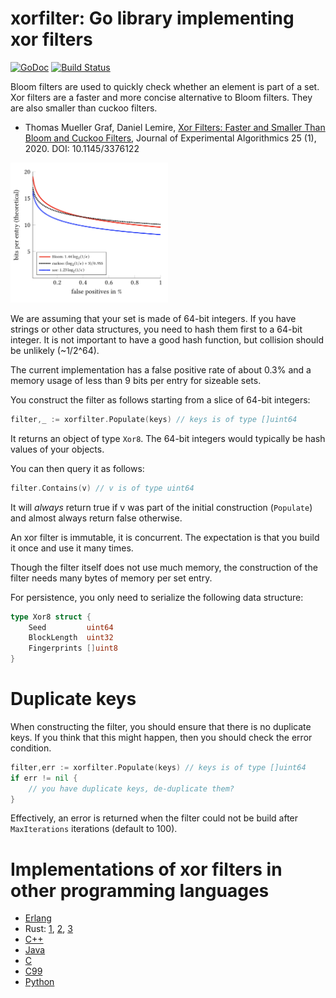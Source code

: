 # xorfilter: Go library implementing xor filters
[![GoDoc](https://godoc.org/github.com/FastFilter/xorfilter?status.svg)](https://godoc.org/github.com/FastFilter/xorfilter)
[![Build Status](https://cloud.drone.io/api/badges/FastFilter/xorfilter/status.svg)](https://cloud.drone.io/FastFilter/xorfilter)

Bloom filters are used to quickly check whether an element is part of a set.
Xor filters are a faster and more concise alternative to Bloom filters.
They are also smaller than cuckoo filters.


* Thomas Mueller Graf,  Daniel Lemire, [Xor Filters: Faster and Smaller Than Bloom and Cuckoo Filters](https://arxiv.org/abs/1912.08258), Journal of Experimental Algorithmics 25 (1), 2020. DOI: 10.1145/3376122


<img src="figures/comparison.png" width="50%"/>


We are assuming that your set is made of 64-bit integers. If you have strings
or other data structures, you need to hash them first to a 64-bit integer. It
is not important to have a good hash function, but collision should be unlikely
(~1/2^64).

The current implementation has a false positive rate of about 0.3% and a memory usage
of less than 9 bits per entry for sizeable sets.

You construct the filter as follows starting from a slice of 64-bit integers:

```Go
filter,_ := xorfilter.Populate(keys) // keys is of type []uint64
```
It returns an object of type `Xor8`. The 64-bit integers would typically be hash values of your objects.

You can then query it as follows:


```Go
filter.Contains(v) // v is of type uint64
```

It will *always* return true if v was part of the initial construction (`Populate`) and almost always
return false otherwise.

An xor filter is immutable, it is concurrent. The expectation is that you build it once and use it many times.

Though the filter itself does not use much memory, the construction of the filter needs many bytes of memory per set entry. 

For persistence, you only need to serialize the following data structure:

```Go
type Xor8 struct {
	Seed         uint64
	BlockLength  uint32
	Fingerprints []uint8
}
```

# Duplicate keys

When constructing the filter, you should ensure that there is no duplicate keys. If you think
that this might happen, then you should check the error condition. 

```Go
filter,err := xorfilter.Populate(keys) // keys is of type []uint64
if err != nil {
	// you have duplicate keys, de-duplicate them?
}
```

Effectively, an error is returned when the filter could not be build after `MaxIterations`
iterations (default to 100).


# Implementations of xor filters in other programming languages

* [Erlang](https://github.com/mpope9/exor_filter)
* Rust: [1](https://github.com/bnclabs/xorfilter), [2](https://github.com/codri/xorfilter-rs), [3](https://github.com/Polochon-street/rustxorfilter)
* [C++](https://github.com/FastFilter/fastfilter_cpp)
* [Java](https://github.com/FastFilter/fastfilter_java)
* [C](https://github.com/FastFilter/xor_singleheader)
* [C99](https://github.com/skeeto/xf8)
* [Python](https://github.com/GreyDireWolf/pyxorfilter)
